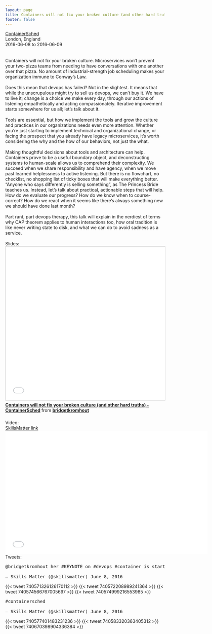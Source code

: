 ```yaml
---
layout: page
title: Containers will not fix your broken culture (and other hard truths)
footer: false
---
```


<div class="views-field views-field-nothing">        <span class="field-content views-field-field-details"><a href="https://skillsmatter.com/conferences/7429-containersched-2016-the-container-and-scheduler-conference#program">ContainerSched</a><br>London, England<br><span class="date-display-start">2016-06-08</span> to <span class="date-display-end">2016-06-09</span></span></div>
<br>
<br>
Containers will not fix your broken culture. Microservices won’t prevent your two-pizza teams from needing to have conversations with one another over that pizza. No amount of industrial-strength job scheduling makes your organization immune to Conway’s Law.
<br>
<br>
Does this mean that devops has failed? Not in the slightest. It means that while the unscrupulous might try to sell us devops, we can’t buy it. We have to live it; change is a choice we make every day, through our actions of listening empathetically and acting compassionately. Iterative improvement starts somewhere for us all; let’s talk about it.
<br>
<br>
Tools are essential, but how we implement the tools and grow the culture and practices in our organizations needs even more attention. Whether you’re just starting to implement technical and organizational change, or facing the prospect that you already have legacy microservices, it’s worth considering the why and the how of our behaviors, not just the what.
<br>
<br>
Making thoughtful decisions about tools and architecture can help. Containers prove to be a useful boundary object, and deconstructing systems to human-scale allows us to comprehend their complexity. We succeed when we share responsibility and have agency, when we move past learned helplessness to active listening. But there is no flowchart, no checklist, no shopping list of ticky boxes that will make everything better. “Anyone who says differently is selling something”, as The Princess Bride teaches us. Instead, let’s talk about practical, actionable steps that will help. How do we evaluate our progress? How do we know when to course-correct? How do we react when it seems like there’s always something new we should have done last month?
<br>
<br>
Part rant, part devops therapy, this talk will explain in the nerdiest of terms why CAP theorem applies to human interactions too, how oral tradition is like never writing state to disk, and what we can do to avoid sadness as a service.
<br>

<br>
Slides:
<br>

<iframe src="//www.slideshare.net/slideshow/embed_code/key/3fi1QhFTm4aDgM" width="595" height="485" frameborder="0" marginwidth="0" marginheight="0" scrolling="no" style="border:1px solid #CCC; border-width:1px; margin-bottom:5px; max-width: 100%;" allowfullscreen> </iframe> <div style="margin-bottom:5px"> <strong> <a href="//www.slideshare.net/bridgetkromhout/containers-will-not-fix-your-broken-culture-and-other-hard-truths-containersched" title="Containers will not fix your broken culture (and other hard truths) - ContainerSched" target="_blank">Containers will not fix your broken culture (and other hard truths) - ContainerSched</a> </strong> from <strong><a href="//www.slideshare.net/bridgetkromhout" target="_blank">bridgetkromhout</a></strong> </div>

<br>
Video:
<br>
<a href="https://skillsmatter.com/skillscasts/7927-keynote-containers-will-not-fix-your-broken-culture-and-other-hard-truths">SkillsMatter link</a>

<iframe allowFullScreen='' data-progress='true' frameborder='0' height='390' id='vimeo-player' mozallowfullscreen='' src='//player.vimeo.com/video/169985007?api=1&amp;title=0' webkitAllowFullScreen='' width='640'></iframe>

<br>
Tweets:
<br>

<pre>
@bridgetkromhout her #KEYNOTE on #devops #container is starting in CTRL at #containersched https://t.co/bJzJvPTBaw pic.twitter.com/J3lbh452gT

— Skills Matter (@skillsmatter) June 8, 2016
</pre>
{{< tweet 740571326126170112 >}}
{{< tweet 740572208989241364 >}}
{{< tweet 740574566767005697 >}}
{{< tweet 740574999216553985 >}}
<pre>
#containersched

— Skills Matter (@skillsmatter) June 8, 2016
</pre>
{{< tweet 740577401483231236 >}}
{{< tweet 740583320363405312 >}}
{{< tweet 740670398904336384 >}}

